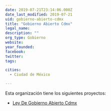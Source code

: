 ```yaml
---
date: 2019-07-21T23:14:06.000Z
date_last_modified: 2019-07-21
uid: gobierno-abierto-cdmx
title: "Gobierno Abierto Cdmx"
legal_name: 
description: ""
org_type: Gobierno
website: 
year_founded: 
facebook: 
twitter: 
tags:

cities: 
  - Ciudad de México

---
```


Esta organización tiene los siguientes proyectos:

- [Ley De Gobierno Abierto Cdmx](/i/ley-de-gobierno-abierto-cdmx.html)
